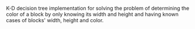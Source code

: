 K-D decision tree implementation for solving the problem of determining the color of a block by only knowing its width and height and having known cases of blocks' width, height and color. 